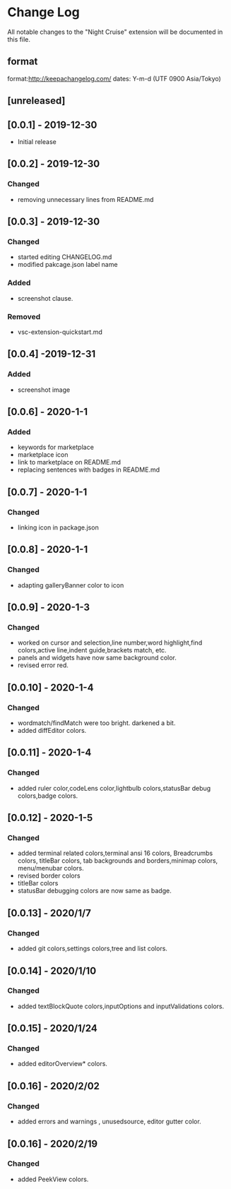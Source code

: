 # Change Log

All notable changes to the "Night Cruise" extension will be documented in this file.

## format
 format:http://keepachangelog.com/ 
 dates: Y-m-d (UTF 0900 Asia/Tokyo)

## [unreleased]

## [0.0.1] - 2019-12-30
- Initial release
## [0.0.2] - 2019-12-30
### Changed
- removing unnecessary lines from README.md
## [0.0.3] - 2019-12-30
### Changed
- started editing CHANGELOG.md
- modified pakcage.json label name
### Added
- screenshot clause.
### Removed
- vsc-extension-quickstart.md
## [0.0.4] -2019-12-31
### Added
- screenshot image
## [0.0.6] - 2020-1-1
### Added
- keywords for marketplace
- marketplace icon
- link to marketplace on README.md
- replacing sentences with badges in README.md
## [0.0.7] - 2020-1-1
### Changed
- linking icon in package.json
## [0.0.8] - 2020-1-1
### Changed
- adapting galleryBanner color to icon
## [0.0.9] - 2020-1-3
### Changed
- worked on cursor and selection,line number,word highlight,find colors,active line,indent guide,brackets match, etc.
- panels and widgets have now same background color.
- revised error red.
## [0.0.10] - 2020-1-4
### Changed
- wordmatch/findMatch were too bright. darkened a bit.
- added diffEditor colors.
## [0.0.11] - 2020-1-4
### Changed
- added ruler color,codeLens color,lightbulb colors,statusBar debug colors,badge colors.
## [0.0.12] - 2020-1-5
### Changed
- added terminal related colors,terminal ansi 16 colors, Breadcrumbs colors, titleBar colors, tab backgrounds and borders,minimap colors, menu/menubar colors.
- revised border colors
- titleBar colors
- statusBar debugging colors are now same as badge.
## [0.0.13] - 2020/1/7
### Changed
- added git colors,settings colors,tree and list colors.

## [0.0.14] - 2020/1/10
### Changed
- added textBlockQuote colors,inputOptions and inputValidations colors.

## [0.0.15] - 2020/1/24
### Changed
- added editorOverview* colors.

## [0.0.16] - 2020/2/02
### Changed
- added errors and warnings , unusedsource, editor gutter color. 
## [0.0.16] - 2020/2/19
### Changed
- added PeekView colors.
